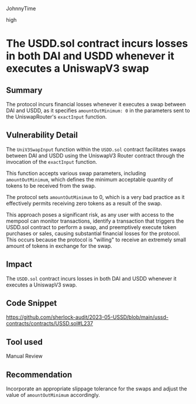 JohnnyTime

high

# The USDD.sol contract incurs losses in both DAI and USDD whenever it executes a UniswapV3 swap

## Summary
The protocol incurs financial losses whenever it executes a swap between DAI and USDD, as it specifies `amountOutMinimum: 0` in the parameters sent to the UniswapRouter's `exactInput` function.

## Vulnerability Detail

The `UniV3SwapInput` function within the `USDD.sol` contract facilitates swaps between DAI and USDD using the UniswapV3 Router contract through the invocation of the `exactInput` function.

This function accepts various swap parameters, including `amountOutMinimum`, which defines the minimum acceptable quantity of tokens to be received from the swap.

The protocol sets `amountOutMinimum` to 0, which is a very bad practice as it effectively permits receiving zero tokens as a result of the swap.

This approach poses a significant risk, as any user with access to the mempool can monitor transactions, identify a transaction that triggers the USDD.sol contract to perform a swap, and preemptively execute token purchases or sales, causing substantial financial losses for the protocol. This occurs because the protocol is "willing" to receive an extremely small amount of tokens in exchange for the swap.

## Impact
The `USDD.sol` contract incurs losses in both DAI and USDD whenever it executes a UniswapV3 swap.

## Code Snippet
https://github.com/sherlock-audit/2023-05-USSD/blob/main/ussd-contracts/contracts/USSD.sol#L237

## Tool used
Manual Review

## Recommendation
Incorporate an appropriate slippage tolerance for the swaps and adjust the value of `amountOutMinimum` accordingly.
